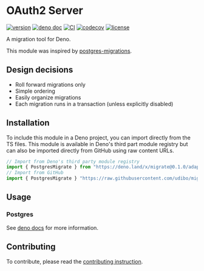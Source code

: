 # OAuth2 Server

[![version](https://img.shields.io/badge/release-0.1.0-success)](https://deno.land/x/migrate@0.1.0)
[![deno doc](https://doc.deno.land/badge.svg)](https://doc.deno.land/https/deno.land/x/migrate@0.1.0/adapters/postgres.ts)
[![CI](https://github.com/udibo/migrate/workflows/CI/badge.svg)](https://github.com/udibo/migrate/actions?query=workflow%3ACI)
[![codecov](https://codecov.io/gh/udibo/migrate/branch/main/graph/badge.svg?token=8Q7TSUFWUY)](https://codecov.io/gh/udibo/migrate)
[![license](https://img.shields.io/github/license/udibo/migrate)](https://github.com/udibo/migrate/blob/master/LICENSE)

A migration tool for Deno.

This module was inspired by
[postgres-migrations](https://www.npmjs.com/package/postgres-migrations).

## Design decisions

- Roll forward migrations only
- Simple ordering
- Easily organize migrations
- Each migration runs in a transaction (unless explicitly disabled)

## Installation

To include this module in a Deno project, you can import directly from the TS
files. This module is available in Deno's third part module registry but can
also be imported directly from GitHub using raw content URLs.

```ts
// Import from Deno's third party module registry
import { PostgresMigrate } from "https://deno.land/x/migrate@0.1.0/adapters/postgres.ts";
// Import from GitHub
import { PostgresMigrate } "https://raw.githubusercontent.com/udibo/migrate/0.1.0/adapters/postgres.ts";
```

## Usage

### Postgres

See
[deno docs](https://doc.deno.land/https/deno.land/x/migrate@0.1.0/adapters/postgres.ts)
for more information.

## Contributing

To contribute, please read the [contributing instruction](CONTRIBUTING.md).
